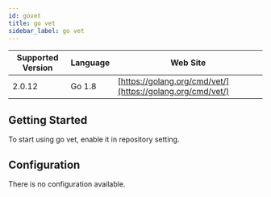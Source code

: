 ```yaml
---
id: govet
title: go vet
sidebar_label: go vet
---
```


| Supported Version | Language | Web Site |
| ----------------- | -------- | -------- |
| 2.0.12 | Go 1.8 | [https://golang.org/cmd/vet/](https://golang.org/cmd/vet/) |

## Getting Started

To start using go vet, enable it in repository setting.

## Configuration

There is no configuration available.

